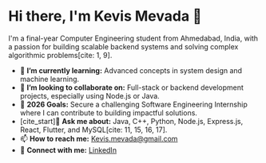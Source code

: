 # Hi there, I'm Kevis Mevada 👋

I'm a final-year Computer Engineering student from Ahmedabad, India, with a passion for building scalable backend systems and solving complex algorithmic problems[cite: 1, 9].

- 🌱 **I’m currently learning:** Advanced concepts in system design and machine learning.
- 👯 **I’m looking to collaborate on:** Full-stack or backend development projects, especially using Node.js or Java.
- 🥅 **2026 Goals:** Secure a challenging Software Engineering Internship where I can contribute to building impactful solutions.
- [cite_start]💬 **Ask me about:** Java, C++, Python, Node.js, Express.js, React, Flutter, and MySQL[cite: 11, 15, 16, 17].
- 📫 **How to reach me:** [Kevis.mevada@gmail.com](mailto:Kevis.mevada@gmail.com)
- 🔗 **Connect with me:** [LinkedIn](https://www.linkedin.com/in/kevis-mevada-351b47320)
